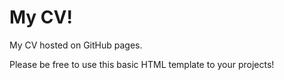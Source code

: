 # My CV!

My CV hosted on GitHub pages.

Please be free to use this basic HTML template to your projects!